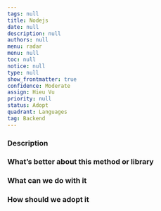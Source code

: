 ```yaml
---
tags: null
title: Nodejs
date: null
description: null
authors: null
menu: radar
menu: null
toc: null
notice: null
type: null
show_frontmatter: true
confidence: Moderate
assign: Hieu Vu
priority: null
status: Adopt
quadrant: Languages
tag: Backend
---
```


<!-- table_of_contents 2da2e2b3-ac42-45d9-a959-259307597f49 -->

### Description


### What’s better about this method or library


### What can we do with it


### How should we adopt it


<!-- child_database 0deb9b75-5fe6-4346-b364-c55519f3154a -->
